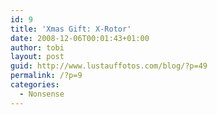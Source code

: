```yaml
---
id: 9
title: 'Xmas Gift: X-Rotor'
date: 2008-12-06T00:01:43+01:00
author: tobi
layout: post
guid: http://www.lustauffotos.com/blog/?p=49
permalink: /?p=9
categories:
  - Nonsense
---
```

